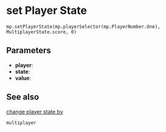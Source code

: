 # set Player State

```sig
mp.setPlayerState(mp.playerSelector(mp.PlayerNumber.One), MultiplayerState.score, 0)
```

## Parameters

* **player**:
* **state**:
* **value**:

## See also

[change player state by](/reference/multiplayer/change-player-state-by)

```package
multiplayer
```
